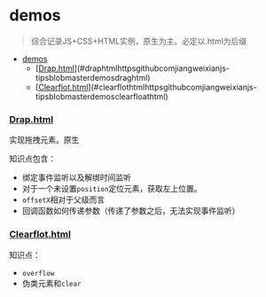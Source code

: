 # demos
> 综合记录JS+CSS+HTML实例，原生为主。必定以.html为后缀

<!-- TOC -->

- [demos](#demos)
    - [[Drap.html](https://github.com/JiangWeixian/JS-Tips/blob/master/docs/demos/drag.html)](#draphtmlhttpsgithubcomjiangweixianjs-tipsblobmasterdemosdraghtml)
    - [[Clearflot.html](https://github.com/JiangWeixian/JS-Tips/blob/master/docs/demos/clearfloat.html)](#clearflothtmlhttpsgithubcomjiangweixianjs-tipsblobmasterdemosclearfloathtml)

<!-- /TOC -->

### [Drap.html](https://github.com/JiangWeixian/JS-Tips/blob/master/docs/demos/drag.html)

实现拖拽元素。原生

知识点包含：

* 绑定事件监听以及解绑时间监听
* 对于一个未设置`position`定位元素，获取左上位置。
* `offsetX`相对于父级而言
* 回调函数如何传递参数（传递了参数之后，无法实现事件监听）

### [Clearflot.html](https://github.com/JiangWeixian/JS-Tips/blob/master/docs/demos/clearfloat.html)

知识点：

* `overflow`
* 伪类元素和`clear`